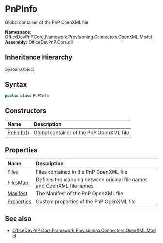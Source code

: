 # PnPInfo
 Global container of the PnP OpenXML file   

**Namespace:** [OfficeDevPnP.Core.Framework.Provisioning.Connectors.OpenXML.Model](OfficeDevPnP.Core.Framework.Provisioning.Connectors.OpenXML.Model.md)  
**Assembly:** OfficeDevPnP.Core.dll  
## Inheritance Hierarchy
System.Object  
## Syntax
```C#
public class PnPInfo
```
## Constructors
|**Name**|**Description**|
|:-----|:-----|
| [PnPInfo()](OfficeDevPnP.Core.Framework.Provisioning.Connectors.OpenXML.Model.PnPInfo.ctor1.md) |  Global container of the PnP OpenXML file 
## Properties
|**Name**|**Description**|
|:-----|:-----|
| [Files](OfficeDevPnP.Core.Framework.Provisioning.Connectors.OpenXML.Model.PnPInfo.Files.md) | Files contained in the PnP OpenXML file
| [FilesMap](OfficeDevPnP.Core.Framework.Provisioning.Connectors.OpenXML.Model.PnPInfo.FilesMap.md) | Defines the mapping between original file names and OpenXML file names
| [Manifest](OfficeDevPnP.Core.Framework.Provisioning.Connectors.OpenXML.Model.PnPInfo.Manifest.md) | The Manifest of the PnP OpenXML file
| [Properties](OfficeDevPnP.Core.Framework.Provisioning.Connectors.OpenXML.Model.PnPInfo.Properties.md) | Custom properties of the PnP OpenXML file
## See also
- [OfficeDevPnP.Core.Framework.Provisioning.Connectors.OpenXML.Model](OfficeDevPnP.Core.Framework.Provisioning.Connectors.OpenXML.Model.md)
